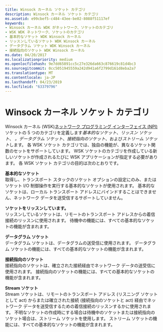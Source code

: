 ```yaml
---
title: Winsock カーネル ソケット カテゴリ
description: Winsock カーネル ソケット カテゴリ
ms.assetid: e99cbef5-c484-43ee-be02-8088f51117ef
keywords:
- Winsock カーネル WDK がネットワーク、ソケットのカテゴリ
- WSK WDK ネットワーク、ソケットのカテゴリ
- 基本的なソケット WDK Winsock カーネル
- リッスンしているソケット WDK Winsock カーネル
- データグラム ソケット WDK Winsock カーネル
- 接続指向のソケット WDK Winsock カーネル
ms.date: 04/20/2017
ms.localizationpriority: medium
ms.openlocfilehash: 9e7dd65891cc5c27e326da663c876619c81d4bc3
ms.sourcegitcommit: 0cc5051945559a242d941a6f2799d161d8eba2a7
ms.translationtype: MT
ms.contentlocale: ja-JP
ms.lasthandoff: 04/23/2019
ms.locfileid: "63379796"
---
```

# <a name="winsock-kernel-socket-categories"></a>Winsock カーネル ソケット カテゴリ


Winsock カーネル (WSK)[ネットワーク プログラミング インターフェイス (NPI)](network-programming-interface.md)ソケットの 5 つのカテゴリを定義します*基本的なソケット*、*リッスン ソケット*、 *。データグラム ソケット*、*接続指向のソケット*、および*ストリーム ソケット*します。 各 WSK ソケット カテゴリでは、独自の機能が、異なるソケット関数のセットをサポートしています。 WSK ソケットのカテゴリを作成している新しいソケットが作成されるたびに WSK アプリケーションが指定する必要があります。 各 WSK ソケット カテゴリの目的は次のとおりです。

<a href="" id="basic-sockets-------"></a>**基本的なソケット**   
取得し、トランスポート スタックのソケット オプションの設定にのみ、またはソケット I/O 制御操作を実行する基本的なソケットが使用されます。 基本的なソケットは、ローカル トランスポート アドレスにバインドすることはできません、ネットワーク データを送受信するサポートしていません。

<a href="" id="listening-sockets-------"></a>**ソケットをリッスンしています。**   
リッスンしているソケットは、リモートのトランスポート アドレスからの着信接続のリッスンに使用されます。 待機中の機能には、すべての基本的なソケットの機能が含まれます。

<a href="" id="datagram-sockets-------"></a>**データグラム ソケット**   
データグラム ソケットは、データグラムの送受信に使用されます。 データグラム ソケットの機能には、すべての基本的なソケットの機能が含まれます。

<a href="" id="connection-oriented-sockets-------"></a>**接続指向のソケット**   
接続指向のソケットは、確立された接続経由でネットワーク データの送受信に使用されます。 接続指向のソケットの機能には、すべての基本的なソケットの機能が含まれます。

<a href="" id="stream-sockets-------"></a>**Stream ソケット**   
Stream ソケットは、リモートのトランスポート アドレス (リスニング ソケットとして act) からまたは確立された接続 (接続指向のソケットと act) 経由でネットワーク データを送受信するための着信接続のリッスンするかに使用されます。 不明なソケットの作成時にする場合は待機中のソケットまたは接続指向のソケット場合は、ストリーム ソケットを使用します。 ストリーム ソケットの機能には、すべての基本的なソケットの機能が含まれます。
 





